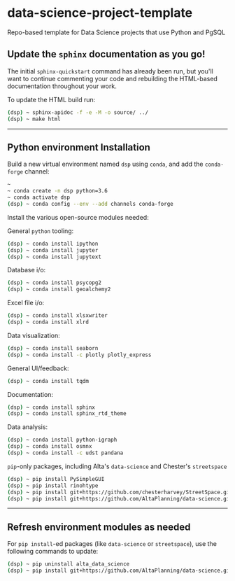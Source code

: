 # data-science-project-template
Repo-based template for Data Science projects that use Python and PgSQL

## Update the `sphinx` documentation as you go!

The initial `sphinx-quickstart` command has already been run,
but you'll want to continue commenting your code and rebuilding
the HTML-based documentation throughout your work.

To update the HTML build run:
```bash
(dsp) ~ sphinx-apidoc -f -e -M -o source/ ../
(dsp) ~ make html
```

___


## Python environment Installation

Build a new virtual environment named `dsp` using `conda`, and add the `conda-forge` channel:

```bash
~
~ conda create -n dsp python=3.6
~ conda activate dsp
(dsp) ~ conda config --env --add channels conda-forge
```

Install the various open-source modules needed:

General `python` tooling:
```bash
(dsp) ~ conda install ipython
(dsp) ~ conda install jupyter
(dsp) ~ conda install jupytext
```

Database i/o:
```bash
(dsp) ~ conda install psycopg2
(dsp) ~ conda install geoalchemy2
```

Excel file i/o:
```bash
(dsp) ~ conda install xlsxwriter
(dsp) ~ conda install xlrd
```

Data visualization:
```bash
(dsp) ~ conda install seaborn
(dsp) ~ conda install -c plotly plotly_express
```

General UI/feedback:
```bash
(dsp) ~ conda install tqdm
```

Documentation:
```bash
(dsp) ~ conda install sphinx
(dsp) ~ conda install sphinx_rtd_theme
```

Data analysis:
```bash
(dsp) ~ conda install python-igraph
(dsp) ~ conda install osmnx
(dsp) ~ conda install -c udst pandana
```

`pip`-only packages, including Alta's `data-science` and Chester's `streetspace`
```bash
(dsp) ~ pip install PySimpleGUI
(dsp) ~ pip install rinohtype
(dsp) ~ pip install git+https://github.com/chesterharvey/StreetSpace.git
(dsp) ~ pip install git+https://github.com/AltaPlanning/data-science.git
```
___

## Refresh environment modules as needed

For `pip install`-ed packages 
(like `data-science` or `streetspace`),
use the following commands to update:
```bash
(dsp) ~ pip uninstall alta_data_science
(dsp) ~ pip install git+https://github.com/AltaPlanning/data-science.git
```

